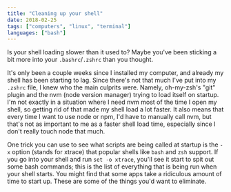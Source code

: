 ```yaml
---
title: "Cleaning up your shell"
date: 2018-02-25
tags: ["computers", "linux", "terminal"]
languages: ["bash"]
---
```


Is your shell loading slower than it used to? Maybe you've been sticking a bit more into your `.bashrc`/`.zshrc` than you thought. <!--more-->

It's only been a couple weeks since I installed my computer, and already my shell has been starting to lag. Since there's not that much I've put into my `.zshrc` file, I knew who the main culprits were. Namely, oh-my-zsh's "git" plugin and the nvm (node version manager) trying to load itself on startup. I'm not exactly in a situation where I need nvm most of the time I open my shell, so getting rid of that made my shell load a lot faster. It also means that every time I want to use node or npm, I'd have to manually call nvm, but that's not as important to me as a faster shell load time, especially since I don't really touch node that much.

One trick you can use to see what scripts are being called at startup is the `-x` option (stands for xtrace) that popular shells like `bash` and `zsh` support. If you go into your shell and run `set -o xtrace`, you'll see it start to spit out some bash commands; this is the list of everything that is being run when your shell starts. You might find that some apps take a ridiculous amount of time to start up. These are some of the things you'd want to eliminate.
